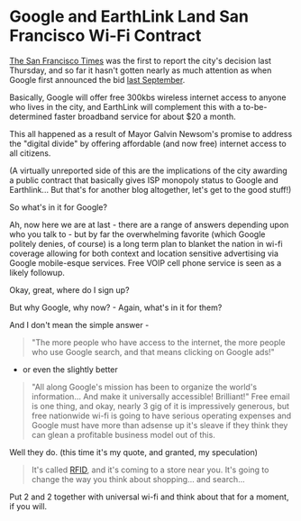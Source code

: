 Google and EarthLink Land San Francisco Wi-Fi Contract
=========================================

[The San Francisco Times](http://sfgate.com/cgi-bin/article.cgi?f=/c/a/2006/04/06/GOOGLE.TMP&type=tech) was the first to report the city's decision last Thursday, and so far it hasn't gotten nearly as much attention as when Google first announced the bid [last September](http://www.nytimes.com/2005/10/01/technology/01google.html?ex=1285819200&amp;amp;amp;amp;amp;amp;amp;amp;en=29bd5ffe85630b69&ei=5090&partner=rssuserland&emc=rss).

Basically, Google will offer free 300kbs wireless internet access to anyone who lives in the city, and EarthLink will complement this with a to-be-determined faster broadband service for about $20 a month.

This all happened as a result of Mayor Galvin Newsom's promise to address the "digital divide" by offering affordable (and now free) internet access to all citizens.

(A virtually unreported side of this are the implications of the city awarding a public contract that basically gives ISP monopoly status to Google and Earthlink... But that's for another blog altogether, let's get to the good stuff!)

So what's in it for Google?

Ah, now here we are at last - there are a range of answers depending upon who you talk to - but by far the overwhelming favorite (which Google politely denies, of course) is a long term plan to blanket the nation in wi-fi coverage allowing for both context and location sensitive advertising via Google mobile-esque services. Free VOIP cell phone service is seen as a likely followup.

Okay, great, where do I sign up?

But why Google, why now? - Again, what's in it for them?

And I don't mean the simple answer -
 > "The more people who have access to the internet, the more people who use Google search, and that means clicking on Google ads!" 
- or even the slightly better
 > "All along Google's mission has been to organize the world's information... And make it universally accessible! Brilliant!" 
Free email is one thing, and okay, nearly 3 gig of it is impressively generous, but free nationwide wi-fi is going to have serious operating expenses and Google must have more than adsense up it's sleave if they think they can glean a profitable business model out of this.

Well they do. (this time it's my quote, and granted, my speculation)
 > It's called [RFID](http://en.wikipedia.org/wiki/RFID), and it's coming to a store near you. It's going to change the way you think about shopping... 
and search... 

Put 2 and 2 together with universal wi-fi and think about that for a moment, if you will.
